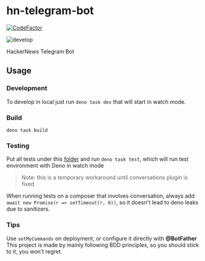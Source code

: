 # hn-telegram-bot

[![CodeFactor](https://www.codefactor.io/repository/github/devsheva/hn-telegram-bot/badge)](https://www.codefactor.io/repository/github/devsheva/hn-telegram-bot)  

![develop](https://github.com/devsheva/hn-telegram-bot/actions/workflows/deploy.yml/badge.svg?branch=develop)

HackerNews Telegram Bot

## Usage

### Development

To develop in local just run `deno task dev` that will start in watch mode.

### Build

```deno task build```

### Testing

Put all tests under this [folder](src/__tests__) and run `deno task test`, which will run test environment with Deno in watch mode

> Note: this is a temporary workaround until conversations plugin is fixed

When running tests on a composer that involves conversation, always add `await new Promise(r => setTimeout(r, 0))`, so it doesn't lead to deno leaks due to sanitizers.

### Tips

Use `setMyCommands` on deployment, or configure it directly with **@BotFather**
This project is made by mainly following BDD principles, so you should stick to it, you won't regret.
